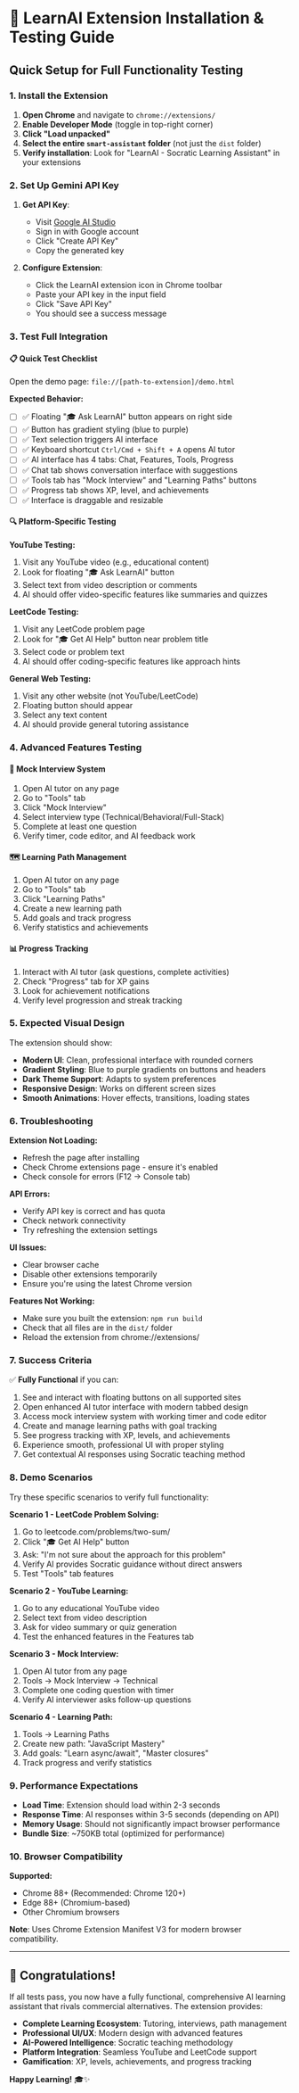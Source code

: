 # 🚀 LearnAI Extension Installation & Testing Guide

## Quick Setup for Full Functionality Testing

### 1. Install the Extension

1. **Open Chrome** and navigate to `chrome://extensions/`
2. **Enable Developer Mode** (toggle in top-right corner)
3. **Click "Load unpacked"**
4. **Select the entire `smart-assistant` folder** (not just the `dist` folder)
5. **Verify installation**: Look for "LearnAI - Socratic Learning Assistant" in your extensions

### 2. Set Up Gemini API Key

1. **Get API Key**:
   - Visit [Google AI Studio](https://makersuite.google.com/app/apikey)
   - Sign in with Google account
   - Click "Create API Key"
   - Copy the generated key

2. **Configure Extension**:
   - Click the LearnAI extension icon in Chrome toolbar
   - Paste your API key in the input field
   - Click "Save API Key"
   - You should see a success message

### 3. Test Full Integration

#### 📋 Quick Test Checklist

Open the demo page: `file://[path-to-extension]/demo.html`

**Expected Behavior:**
- [ ] ✅ Floating "🎓 Ask LearnAI" button appears on right side
- [ ] ✅ Button has gradient styling (blue to purple)
- [ ] ✅ Text selection triggers AI interface
- [ ] ✅ Keyboard shortcut `Ctrl/Cmd + Shift + A` opens AI tutor
- [ ] ✅ AI interface has 4 tabs: Chat, Features, Tools, Progress
- [ ] ✅ Chat tab shows conversation interface with suggestions
- [ ] ✅ Tools tab has "Mock Interview" and "Learning Paths" buttons
- [ ] ✅ Progress tab shows XP, level, and achievements
- [ ] ✅ Interface is draggable and resizable

#### 🔍 Platform-Specific Testing

**YouTube Testing:**
1. Visit any YouTube video (e.g., educational content)
2. Look for floating "🎓 Ask LearnAI" button
3. Select text from video description or comments
4. AI should offer video-specific features like summaries and quizzes

**LeetCode Testing:**
1. Visit any LeetCode problem page
2. Look for "🎓 Get AI Help" button near problem title
3. Select code or problem text
4. AI should offer coding-specific features like approach hints

**General Web Testing:**
1. Visit any other website (not YouTube/LeetCode)
2. Floating button should appear
3. Select any text content
4. AI should provide general tutoring assistance

### 4. Advanced Features Testing

#### 🎤 Mock Interview System
1. Open AI tutor on any page
2. Go to "Tools" tab
3. Click "Mock Interview"
4. Select interview type (Technical/Behavioral/Full-Stack)
5. Complete at least one question
6. Verify timer, code editor, and AI feedback work

#### 🗺️ Learning Path Management
1. Open AI tutor on any page
2. Go to "Tools" tab
3. Click "Learning Paths"
4. Create a new learning path
5. Add goals and track progress
6. Verify statistics and achievements

#### 📊 Progress Tracking
1. Interact with AI tutor (ask questions, complete activities)
2. Check "Progress" tab for XP gains
3. Look for achievement notifications
4. Verify level progression and streak tracking

### 5. Expected Visual Design

The extension should show:
- **Modern UI**: Clean, professional interface with rounded corners
- **Gradient Styling**: Blue to purple gradients on buttons and headers
- **Dark Theme Support**: Adapts to system preferences
- **Responsive Design**: Works on different screen sizes
- **Smooth Animations**: Hover effects, transitions, loading states

### 6. Troubleshooting

**Extension Not Loading:**
- Refresh the page after installing
- Check Chrome extensions page - ensure it's enabled
- Check console for errors (F12 → Console tab)

**API Errors:**
- Verify API key is correct and has quota
- Check network connectivity
- Try refreshing the extension settings

**UI Issues:**
- Clear browser cache
- Disable other extensions temporarily
- Ensure you're using the latest Chrome version

**Features Not Working:**
- Make sure you built the extension: `npm run build`
- Check that all files are in the `dist/` folder
- Reload the extension from chrome://extensions/

### 7. Success Criteria

✅ **Fully Functional** if you can:
1. See and interact with floating buttons on all supported sites
2. Open enhanced AI tutor interface with modern tabbed design
3. Access mock interview system with working timer and code editor
4. Create and manage learning paths with goal tracking
5. See progress tracking with XP, levels, and achievements
6. Experience smooth, professional UI with proper styling
7. Get contextual AI responses using Socratic teaching method

### 8. Demo Scenarios

Try these specific scenarios to verify full functionality:

**Scenario 1 - LeetCode Problem Solving:**
1. Go to leetcode.com/problems/two-sum/
2. Click "🎓 Get AI Help" button
3. Ask: "I'm not sure about the approach for this problem"
4. Verify AI provides Socratic guidance without direct answers
5. Test "Tools" tab features

**Scenario 2 - YouTube Learning:**
1. Go to any educational YouTube video
2. Select text from video description
3. Ask for video summary or quiz generation
4. Test the enhanced features in the Features tab

**Scenario 3 - Mock Interview:**
1. Open AI tutor from any page
2. Tools → Mock Interview → Technical
3. Complete one coding question with timer
4. Verify AI interviewer asks follow-up questions

**Scenario 4 - Learning Path:**
1. Tools → Learning Paths
2. Create new path: "JavaScript Mastery"
3. Add goals: "Learn async/await", "Master closures"
4. Track progress and verify statistics

### 9. Performance Expectations

- **Load Time**: Extension should load within 2-3 seconds
- **Response Time**: AI responses within 3-5 seconds (depending on API)
- **Memory Usage**: Should not significantly impact browser performance
- **Bundle Size**: ~750KB total (optimized for performance)

### 10. Browser Compatibility

**Supported:**
- Chrome 88+ (Recommended: Chrome 120+)
- Edge 88+ (Chromium-based)
- Other Chromium browsers

**Note**: Uses Chrome Extension Manifest V3 for modern browser compatibility.

---

## 🎉 Congratulations!

If all tests pass, you now have a fully functional, comprehensive AI learning assistant that rivals commercial alternatives. The extension provides:

- **Complete Learning Ecosystem**: Tutoring, interviews, path management
- **Professional UI/UX**: Modern design with advanced features
- **AI-Powered Intelligence**: Socratic teaching methodology
- **Platform Integration**: Seamless YouTube and LeetCode support
- **Gamification**: XP, levels, achievements, and progress tracking

**Happy Learning!** 🎓✨